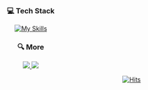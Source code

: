 <div align=center>




###  💻 Tech Stack

[![My Skills](https://skillicons.dev/icons?i=js,ts,react,nextjs,firebase)](https://skillicons.dev)
  
###  🔍 More
 
<a href="[https://clear-index-f4b.notion.site/8440e979948f42d092389024cf41e33d](https://www.notion.so/a87cfb33671a4fd8a87eac9958f36709?pvs=4)" target="_blank"><img src="https://img.shields.io/badge/Portfolio-7d5fff?style=for-the-badge&logo=Notion&logoColor=white"/>
<a href="https://velog.io/@psb7391/" target="_blank"><img src="https://img.shields.io/badge/Blog-32ff7e?style=for-the-badge&logo=Apache&logoColor=black"/>
        

</div>
<div align=right>

[![Hits](https://hits.seeyoufarm.com/api/count/incr/badge.svg?url=https%3A%2F%2Fgithub.com%2FSiby1lA&count_bg=%2379C83D&title_bg=%23555555&icon=&icon_color=%23E7E7E7&title=hits&edge_flat=false)](https://hits.seeyoufarm.com)

</div>
